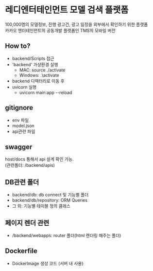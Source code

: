 # 레디엔터테인먼트 모델 검색 플랫폼

100,000명의 모델정보, 진행 광고건, 광고 일정을 외부에서 확인하기 위한 플랫폼  <br/>
카카오 엔터테인먼트의 공동개발 플랫폼인 TMS의 모바일 버전

## How to?
- backend/Scripts 접근
- 'backend' 가상환경 실행
  - MAC: source ./activate
  - Windows: .\activate
- backend 디렉터리로 이동 후
- uvicorn 실행
  - uvicorn main:app --reload

## gitignore
- env 파일
- model.json
- api관련 파일

## swagger
host/docs 통해서 api 설계 확인 가능. <br/>
(관련폴더: /backend/apis)

## DB관련 폴더
- backend/db: db connect 및 기능별 폴더
- backend/db/repository: ORM Queries
- 그 외: 기능별 테이블 정의 클래스

## 페이지 렌더 관련
- /backend/webapps: router 폴더(html 렌더링 해주는 폴더)

## Dockerfile
- DockerImage 생성 코드 (서버 내 사용)